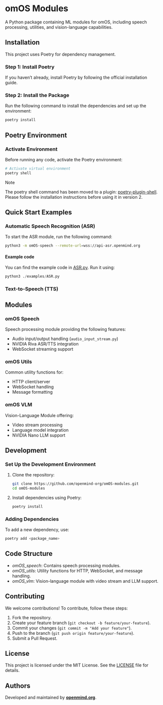 # omOS Modules

A Python package containing ML modules for omOS, including speech processing, utilities, and vision-language capabilities.

## Installation

This project uses Poetry for dependency management.

### Step 1: Install Poetry

If you haven’t already, install Poetry by following the official installation guide.

### Step 2: Install the Package

Run the following command to install the dependencies and set up the environment:

```bash
poetry install
```

## Poetry Environment

### Activate Environment

Before running any code, activate the Poetry environment:

```bash
# Activate virtual environment
poetry shell
```

> [!NOTE]
>
> The poetry shell command has been moved to a plugin: [poetry-plugin-shell](https://github.com/python-poetry/poetry-plugin-shell). Please follow the installation instructions before using it in version 2.

## Quick Start Examples

### Automatic Speech Recognition (ASR)

To start the ASR module, run the following command:

```bash
python3 -m omOS-speech --remote-url=wss://api-asr.openmind.org
```

#### Example code

You can find the example code in [ASR.py](./examples/ASR.py). Run it using:

```python
python3 ./examples/ASR.py
```

### Text-to-Speech (TTS)

## Modules

### omOS Speech

Speech processing module providing the following features:

- Audio input/output handling (`audio_input_stream.py`)
- NVIDIA Riva ASR/TTS integration
- WebSocket streaming support

### omOS Utils

Common utility functions for:

* HTTP client/server
* WebSocket handling
* Message formatting

### omOS VLM

Vision-Language Module offering:

* Video stream processing
* Language model integration
* NVIDIA Nano LLM support

## Development

### Set Up the Development Environment

1. Clone the repository:

	 ```bash
	 git clone https://github.com/openmind-org/omOS-modules.git
	 cd omOS-modules
	```

2. Install dependencies using Poetry:

	 ```bash
	 poetry install
	```

### Adding Dependencies

To add a new dependency, use:

```bash
poetry add <package_name>
```

## Code Structure

* *omOS_speech*: Contains speech processing modules.
* *omOS_utils*: Utility functions for HTTP, WebSocket, and message handling.
* *omOS_vlm*: Vision-language module with video stream and LLM support.

## Contributing

We welcome contributions! To contribute, follow these steps:

1. Fork the repository.
2. Create your feature branch (`git checkout -b feature/your-feature`).
3. Commit your changes (`git commit -m "Add your feature"`).
4. Push to the branch (`git push origin feature/your-feature`).
5. Submit a Pull Request.

## License

This project is licensed under the MIT License. See the [LICENSE](MIT) file for details.

## Authors

Developed and maintained by [**openmind.org**](openmind.org).